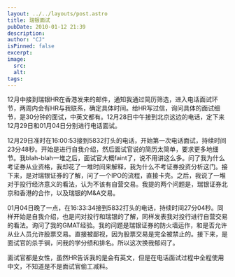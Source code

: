 ```yaml
---
layout: ../../layouts/post.astro
title: 瑞银面试
pubDate: 2010-01-12 21:39
description: 
author: "CJ"
isPinned: false
excerpt: 
image:
  src:
  alt:
tags: 
---
```

12月中接到瑞银HR在香港发来的邮件，通知我通过简历筛选，进入电话面试环节，两周内会有HR与我联系，确定具体时间。给HR写过信，询问具体的面试细节，是30分钟的面试，中英文都有。12月28日中午接到北京这边的电话，定下来12月29日和01月04日分别进行电话面试。

12月29日准时在16:00:53接到5832打头的电话，开始第一次电话面试，持续时间23分48秒。开始是进行自我介绍，然后面试官说的简历太简单，要求更多地细节。我blah-blah一堆之后，面试官大概faint了，说不用讲这么多。问了我为什么考证券从业资格，我却花了一堆时间来解释，我为什么不考证券投资分析这门。接下来，是对瑞银证券的了解，问了一个IPO的流程，直接卡壳。之后，我说了一堆对于投行经济意义的看法，认为不该有自营交易。我提的两个问题是，瑞银证券北京和香港的合作，以及瑞银的M&A交易。

01月04日晚了一点，在16:33:34接到5832打头的电话，持续时间27分04秒。同样开始是自我介绍，也是问对投行和瑞银的了解，同样发表我对投行进行自营交易的看法。询问了我的GMAT经验。我的问题是瑞银证券的防火墙运作，和是否允许从业人员允许股票交易。直接被鄙视，因为股票交易是完全被禁止的。接下来，是面试官的杀手锏，问我的学分绩和排名。所以这次换我郁闷了。

面试官都是女性，虽然HR告诉我的是会有英文，但是在电话面试过程中全程使用中文，不知道是不是面试官偷工减料。
